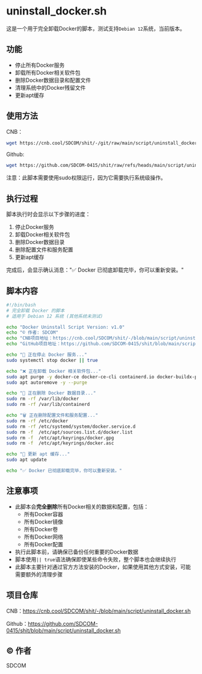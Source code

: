 # uninstall_docker.sh

这是一个用于完全卸载Docker的脚本，测试支持`Debian 12`系统，当前版本<Badge type="tip" text="v1.0" />。

## 功能

- 停止所有Docker服务
- 卸载所有Docker相关软件包
- 删除Docker数据目录和配置文件
- 清理系统中的Docker残留文件
- 更新apt缓存

## 使用方法

CNB：
```bash
wget https://cnb.cool/SDCOM/shit/-/git/raw/main/script/uninstall_docker.sh && sudo chmod +x ./uninstall_docker.sh && sudo ./uninstall_docker.sh
```
Github:
```bash
wget https://github.com/SDCOM-0415/shit/raw/refs/heads/main/script/uninstall_docker.sh && sudo chmod +x ./uninstall_docker.sh && sudo ./uninstall_docker.sh
```

注意：此脚本需要使用sudo权限运行，因为它需要执行系统级操作。

## 执行过程

脚本执行时会显示以下步骤的进度：

1. 停止Docker服务
2. 卸载Docker相关软件包
3. 删除Docker数据目录
4. 删除配置文件和服务配置
5. 更新apt缓存

完成后，会显示确认消息："✅ Docker 已彻底卸载完毕，你可以重新安装。"

## 脚本内容

```bash
#!/bin/bash
# 完全卸载 Docker 的脚本
# 适用于 Debian 12 系统 (其他系统未测试)

echo "Docker Uninstall Script Version: v1.0"
echo "© 作者: SDCOM"
echo "CNB项目地址：https://cnb.cool/SDCOM/shit/-/blob/main/script/uninstall_docker.sh"
echo "GitHub项目地址：https://github.com/SDCOM-0415/shit/blob/main/script/uninstall_docker.sh"

echo "🛑 正在停止 Docker 服务..."
sudo systemctl stop docker || true

echo "❌ 正在卸载 Docker 相关软件包..."
sudo apt purge -y docker-ce docker-ce-cli containerd.io docker-buildx-plugin docker-compose-plugin || true
sudo apt autoremove -y --purge

echo "🧹 正在删除 Docker 数据目录..."
sudo rm -rf /var/lib/docker
sudo rm -rf /var/lib/containerd

echo "🗑️ 正在删除配置文件和服务配置..."
sudo rm -rf /etc/docker
sudo rm -rf /etc/systemd/system/docker.service.d
sudo rm -f  /etc/apt/sources.list.d/docker.list
sudo rm -f  /etc/apt/keyrings/docker.gpg
sudo rm -f  /etc/apt/keyrings/docker.asc

echo "🔄 更新 apt 缓存..."
sudo apt update

echo "✅ Docker 已彻底卸载完毕，你可以重新安装。"

```

## 注意事项

- 此脚本会**完全删除**所有Docker相关的数据和配置，包括：
  - 所有Docker容器
  - 所有Docker镜像
  - 所有Docker卷
  - 所有Docker网络
  - 所有Docker配置
- 执行此脚本前，请确保已备份任何重要的Docker数据
- 脚本使用`|| true`语法确保即使某些命令失败，整个脚本也会继续执行
- 此脚本主要针对通过官方方法安装的Docker，如果使用其他方式安装，可能需要额外的清理步骤

## 项目仓库

CNB：https://cnb.cool/SDCOM/shit/-/blob/main/script/uninstall_docker.sh

Github：https://github.com/SDCOM-0415/shit/blob/main/script/uninstall_docker.sh
## © 作者

SDCOM